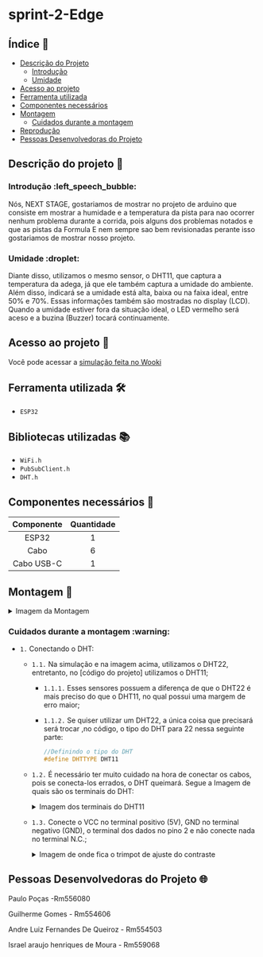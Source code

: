 # sprint-2-Edge



## Índice :page_with_curl:

  * [Descrição do Projeto](#descrição-do-projeto-memo)
     * [Introdução](#introdução-left_speech_bubble)
     * [Umidade](#umidade-droplet)
  * [Acesso ao projeto](#acesso-ao-projeto-file_folder)
  * [Ferramenta utilizada](#ferramenta-utilizada-hammer_and_wrench)
  * [Componentes necessários](#componentes-necessários-toolbox)
  * [Montagem](#montagem-wrench)
     * [Cuidados durante a montagem](#cuidados-durante-a-montagem-warning)
  * [Reprodução](#reprodução-gear)
  * [Pessoas Desenvolvedoras do Projeto](#pessoas-desenvolvedoras-do-projeto-globe_with_meridians)

## Descrição do projeto :memo:

<h3>Introdução :left_speech_bubble:</h3>
<p>
  Nós, NEXT STAGE, gostariamos de mostrar no projeto de arduino que consiste em mostrar a humidade e a temperatura da pista para nao ocorrer nenhum problema durante a corrida, pois alguns dos problemas notados e que as pistas da Formula E nem sempre sao bem revisionadas perante isso gostariamos de mostrar nosso projeto.
<h3>Umidade :droplet:</h3>
<p>
  Diante disso, utilizamos o mesmo sensor, o DHT11, que captura a temperatura da adega, já que ele também captura a umidade do ambiente. Além disso, indicará se a umidade está alta, baixa ou na faixa ideal, entre 50% e 70%. Essas informações também são mostradas no display (LCD). Quando a umidade estiver fora da situação ideal, o LED vermelho será aceso e a buzina (Buzzer) tocará continuamente.
</p>

## Acesso ao projeto :file_folder:

Você pode acessar a [simulação feita no Wooki](https://wokwi.com/projects/409556614371884033)

## Ferramenta utilizada :hammer_and_wrench:

- ``ESP32``
  
## Bibliotecas utilizadas :books:

- ``WiFi.h``
- ``PubSubClient.h``
- ``DHT.h``
  
## Componentes necessários :toolbox:

|   Componente   | Quantidade |
|:--------------:|:----------:|
| ESP32          |      1     |
|      Cabo      |     6      |
|    Cabo USB-C   |      1     |

## Montagem :wrench:

<details>
  <summary>Imagem da Montagem</summary>
  <img src="https://cdn.discordapp.com/attachments/1234868042433822752/1290040192756879390/projetoedge.png?ex=66fb030d&is=66f9b18d&hm=60224bc5677a70afa6d6c54d850dc138d55dd380cff9f2485801986b8cb02fe1&" alt="imagem-montagem">
</details>

<h3>Cuidados durante a montagem :warning:</h3>

- ``1.`` Conectando o DHT:
  - ``1.1.`` Na simulação e na imagem acima, utilizamos o DHT22, entretanto, no [código do projeto] utilizamos o DHT11;
    - ``1.1.1.`` Esses sensores possuem a diferença de que o DHT22 é mais preciso do que o DHT11, no qual possui uma margem de erro maior;
    - ``1.1.2.`` Se quiser utilizar um DHT22, a única coisa que precisará será trocar ,no código, o tipo do DHT para 22 nessa seguinte parte:
            
      ```cpp
      //Definindo o tipo do DHT  
      #define DHTTYPE DHT11   
      ```
      
  - ``1.2.`` É necessário ter muito cuidado na hora de conectar os cabos, pois se conecta-los errados, o DHT queimará. Segue a Imagem de quais são os terminais do DHT:
      <details>
        <summary>Imagem dos terminais do DHT11</summary>
        <img src="https://github.com/L-A-N-E/CP2_Edge_1SEM/assets/101829188/d26416fb-d639-4760-b590-593932e5a888" alt="Terminais do DHT11">
      </details>
  - ``1.3.`` Conecte o VCC no terminal positivo (5V), GND no terminal negativo (GND), o terminal dos dados no pino 2 e não conecte nada no terminal N.C.;
      <details>
        <summary>Imagem de onde fica o trimpot de ajuste do contraste</summary>
        <img src="https://github.com/L-A-N-E/CP2_Edge_1SEM/assets/101829188/50648d65-2402-4508-a47d-1d38bbf663e5" alt="Terminais do DHT11">
      </details>

## Pessoas Desenvolvedoras do Projeto :globe_with_meridians:
Paulo Poças -Rm556080

Guilherme Gomes - Rm554606

Andre Luiz Fernandes De Queiroz - Rm554503

Israel araujo henriques de Moura - Rm559068
